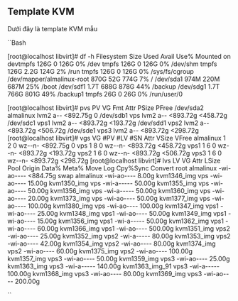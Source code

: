 ## Template KVM

Dưới đây là template KVM mẫu

``Bash

[root@localhost libvirt]# df -h
Filesystem                  Size  Used Avail Use% Mounted on
devtmpfs                    126G     0  126G   0% /dev
tmpfs                       126G     0  126G   0% /dev/shm
tmpfs                       126G  2.2G  124G   2% /run
tmpfs                       126G     0  126G   0% /sys/fs/cgroup
/dev/mapper/almalinux-root  870G   52G  774G   7% /
/dev/sda1                   974M  220M  687M  25% /boot
/dev/sdf1                   1.7T  688G  878G  44% /backup
/dev/sdg1                   1.7T  766G  801G  49% /backup1
tmpfs                        26G     0   26G   0% /run/user/0


[root@localhost libvirt]# pvs
  PV         VG        Fmt  Attr PSize    PFree
  /dev/sda2  almalinux lvm2 a--  <892.75g       0
  /dev/sdb1  vps       lvm2 a--  <893.72g <458.72g
  /dev/sdc1  vps1      lvm2 a--  <893.72g <193.72g
  /dev/sdd1  vps2      lvm2 a--  <893.72g <506.72g
  /dev/sde1  vps3      lvm2 a--  <893.72g <298.72g
[root@localhost libvirt]# vgs
  VG        #PV #LV #SN Attr   VSize    VFree
  almalinux   1   2   0 wz--n- <892.75g       0
  vps         1   8   0 wz--n- <893.72g <458.72g
  vps1        1   6   0 wz--n- <893.72g <193.72g
  vps2        1   6   0 wz--n- <893.72g <506.72g
  vps3        1   6   0 wz--n- <893.72g <298.72g
[root@localhost libvirt]# lvs
  LV             VG        Attr       LSize    Pool Origin Data%  Meta%  Move Log Cpy%Sync Convert
  root           almalinux -wi-ao---- <884.75g
  swap           almalinux -wi-ao----    8.00g
  kvm1346_img    vps       -wi-ao----   15.00g
  kvm1350_img    vps       -wi-a-----   50.00g
  kvm1355_img    vps       -wi-ao----   50.00g
  kvm1356_img    vps       -wi-a-----   50.00g
  kvm1360_img    vps       -wi-ao----   20.00g
  kvm1373_img    vps       -wi-ao----   50.00g
  kvm1377_img    vps       -wi-ao----  100.00g
  kvm1380_img    vps       -wi-ao----  100.00g
  kvm1347_img    vps1      -wi-ao----   25.00g
  kvm1348_img    vps1      -wi-ao----   50.00g
  kvm1349_img    vps1      -wi-ao----   15.00g
  kvm1356_img    vps1      -wi-a-----   50.00g
  kvm1362_img    vps1      -wi-ao----   60.00g
  kvm1366_img    vps1      -wi-ao----  500.00g
  kvm1351_img    vps2      -wi-ao----   25.00g
  kvm1352_img    vps2      -wi-a-----   80.00g
  kvm1353_img    vps2      -wi-ao----   42.00g
  kvm1354_img    vps2      -wi-ao----   80.00g
  kvm1374_img    vps2      -wi-ao----   60.00g
  kvm1375_img    vps2      -wi-ao----  100.00g
  kvm1357_img    vps3      -wi-ao----   50.00g
  kvm1359_img    vps3      -wi-ao----   25.00g
  kvm1363_img    vps3      -wi-a-----  140.00g
  kvm1363_img_91 vps3      -wi-a-----  100.00g
  kvm1368_img    vps3      -wi-ao----   80.00g
  kvm1369_img    vps3      -wi-ao----  200.00g

``